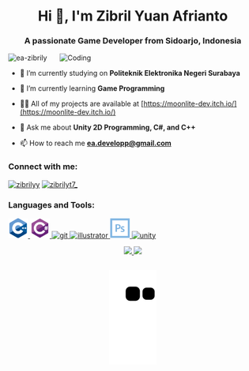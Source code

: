 <h1 align="center">Hi 👋, I'm Zibril Yuan Afrianto</h1>
<h3 align="center">A passionate Game Developer from Sidoarjo, Indonesia</h3>
<img align="right" alt="Coding" width="400" src="https://i.pinimg.com/originals/e4/26/70/e426702edf874b181aced1e2fa5c6cde.gif">

<p align="left"> <img src="https://komarev.com/ghpvc/?username=ea-zibrily&label=Profile%20views&color=0e75b6&style=flat" alt="ea-zibrily" /> </p>

- 🔭 I’m currently studying on **Politeknik Elektronika Negeri Surabaya**

- 🌱 I’m currently learning **Game Programming**

- 👨‍💻 All of my projects are available at [https://moonlite-dev.itch.io/](https://moonlite-dev.itch.io/)

- 💬 Ask me about **Unity 2D Programming, C#, and C++**

- 📫 How to reach me **ea.developp@gmail.com**

<h3 align="left">Connect with me:</h3>
<p align="left">
<a href="https://linkedin.com/in/zibrilyy" target="blank"><img align="center" src="https://raw.githubusercontent.com/rahuldkjain/github-profile-readme-generator/master/src/images/icons/Social/linked-in-alt.svg" alt="zibrilyy" height="30" width="40" /></a>
<a href="https://instagram.com/zibrilyt7_" target="blank"><img align="center" src="https://raw.githubusercontent.com/rahuldkjain/github-profile-readme-generator/master/src/images/icons/Social/instagram.svg" alt="zibrilyt7_" height="30" width="40" /></a>
</p>

<h3 align="left">Languages and Tools:</h3>
<p align="left"> <a href="https://www.w3schools.com/cpp/" target="_blank" rel="noreferrer"> <img src="https://raw.githubusercontent.com/devicons/devicon/master/icons/cplusplus/cplusplus-original.svg" alt="cplusplus" width="40" height="40"/> </a> <a href="https://www.w3schools.com/cs/" target="_blank" rel="noreferrer"> <img src="https://raw.githubusercontent.com/devicons/devicon/master/icons/csharp/csharp-original.svg" alt="csharp" width="40" height="40"/> </a> <a href="https://git-scm.com/" target="_blank" rel="noreferrer"> <img src="https://www.vectorlogo.zone/logos/git-scm/git-scm-icon.svg" alt="git" width="40" height="40"/> </a> <a href="https://www.adobe.com/in/products/illustrator.html" target="_blank" rel="noreferrer"> <img src="https://www.vectorlogo.zone/logos/adobe_illustrator/adobe_illustrator-icon.svg" alt="illustrator" width="40" height="40"/> </a> <a href="https://www.photoshop.com/en" target="_blank" rel="noreferrer"> <img src="https://raw.githubusercontent.com/devicons/devicon/master/icons/photoshop/photoshop-line.svg" alt="photoshop" width="40" height="40"/> </a> <a href="https://unity.com/" target="_blank" rel="noreferrer"> <img src="https://www.vectorlogo.zone/logos/unity3d/unity3d-icon.svg" alt="unity" width="40" height="40"/> </a> </p>

<div align="center">
  <a href="https://github.com/ea-zibrily">
  <img height="180em" src="https://github-readme-stats.vercel.app/api?username=ea-zibrily&show_icons=true&theme=dracula&include_all_commits=true&count_private=true"/>
  <img height="180em" src="https://github-readme-stats.vercel.app/api/top-langs/?username=ea-zibrily&layout=compact&langs_count=7&theme=dracula"/>
</div>
  
  ##
 
<div align="center"> 
 
  ![Snake animation](https://github.com/rafaballerini/rafaballerini/blob/output/github-contribution-grid-snake.svg)
 
</div>
